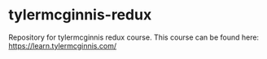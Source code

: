 # tylermcginnis-redux
Repository for tylermcginnis redux course. This course can be found here: https://learn.tylermcginnis.com/



